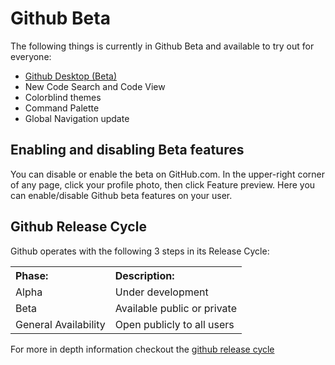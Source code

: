 # Github Beta

The following things is currently in Github Beta and available to try out for everyone:
- <a href="https://desktop.github.com/beta/">Github Desktop (Beta)</a>
- New Code Search and Code View
- Colorblind themes
- Command Palette
- Global Navigation update

## Enabling and disabling Beta features
You can disable or enable the beta on GitHub.com.
In the upper-right corner of any page, click your profile photo, then click Feature preview. 
Here you can enable/disable Github beta features on your user.


## Github Release Cycle

Github operates with the following 3 steps in its Release Cycle:

<table>
  <tbody>
    <tr>
      <th align="Left">Phase:</th>
      <th align="Left">Description:</th>
    </tr>
    <tr>
      <td>Alpha</td>
      <td>Under development</td>
    </tr>
    <tr>
      <td>Beta</td>
      <td>Available public or private</td>
    </tr>
    <tr>
      <td>General Availability </td>
      <td>
        Open publicly to all users
      </td>
    </tr>
  </tbody>
</table>

For more in depth information checkout the <a href="https://docs.github.com/en/get-started/using-github/exploring-early-access-releases-with-feature-preview">github release cycle</a>


